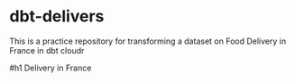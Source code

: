 # dbt-delivers
 This is a practice repository for transforming a dataset on Food Delivery in France in dbt cloudr

 #h1 Delivery in France